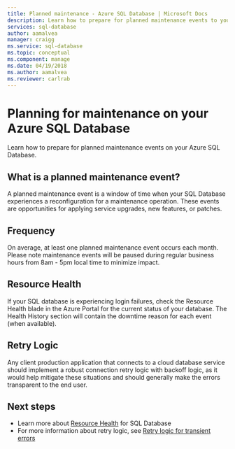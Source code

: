 ```yaml
---
title: Planned maintenance - Azure SQL Database | Microsoft Docs
description: Learn how to prepare for planned maintenance events to your Azure SQL Database.
services: sql-database
author: aamalvea
manager: craigg
ms.service: sql-database
ms.topic: conceptual
ms.component: manage
ms.date: 04/19/2018
ms.author: aamalvea
ms.reviewer: carlrab
---
```


# Planning for maintenance on your Azure SQL Database

Learn how to prepare for planned maintenance events on your Azure SQL Database.

## What is a planned maintenance event?
A planned maintenance event is a window of time when your SQL Database experiences a reconfiguration for a maintenance operation. These events are opportunities for applying service upgrades, new features, or patches. 

## Frequency
On average, at least one planned maintenance event occurs each month. Please note maintenance events will be paused during regular business hours from 8am - 5pm local time to minimize impact.

## Resource Health
If your SQL database is experiencing login failures, check the Resource Health blade in the Azure Portal for the current status of your database. The Health History section will contain the downtime reason for each event (when available).

## Retry Logic
Any client production application that connects to a cloud database service should implement a robust connection retry logic with backoff logic, as it would help mitigate these situations and should generally make the errors transparent to the end user.

## Next steps
* Learn more about [Resource Health](sql-database-resource-health.md) for SQL Database
* For more information about retry logic, see [Retry logic for transient errors](sql-database-connectivity-issues.md#retry-logic-for-transient-errors)
